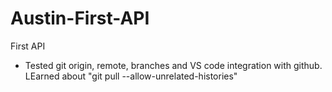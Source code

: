 # Austin-First-API

First API

- Tested git origin, remote, branches and VS code integration with github. LEarned about "git pull --allow-unrelated-histories"
